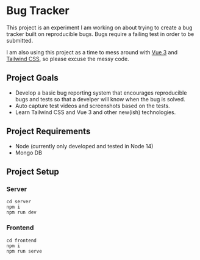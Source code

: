 # Bug Tracker

This project is an experiment I am working on about trying to create a bug tracker built on reproducible bugs. Bugs require a failing test in order to be submitted.

I am also using this project as a time to mess around with [Vue 3](https://v3.vuejs.org/) and [Tailwind CSS](https://tailwindcss.com/), so please excuse the messy code.

## Project Goals
- Develop a basic bug reporting system that encourages reproducible bugs and tests so that a develper will know when the bug is solved.
- Auto capture test videos and screenshots based on the tests.
- Learn Tailwind CSS and Vue 3 and other new(ish) technologies.

## Project Requirements
- Node (currently only developed and tested in Node 14)
- Mongo DB

## Project Setup

### Server
```
cd server
npm i
npm run dev
```

### Frontend
```
cd frontend
npm i
npm run serve
```
